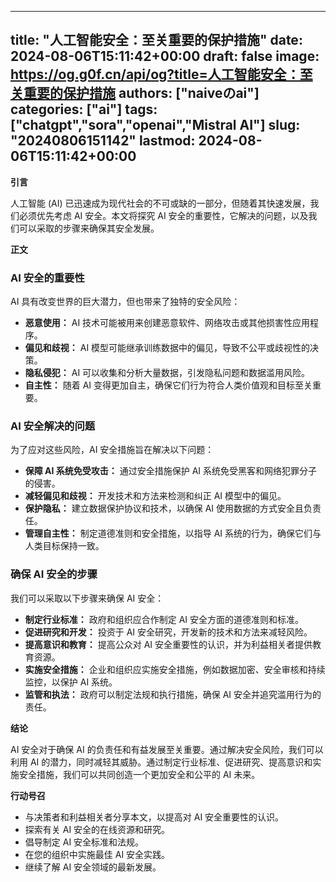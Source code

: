 
---
title: "人工智能安全：至关重要的保护措施"
date: 2024-08-06T15:11:42+00:00
draft: false
image: https://og.g0f.cn/api/og?title=人工智能安全：至关重要的保护措施
authors: ["naiveのai"]
categories: ["ai"]
tags: ["chatgpt","sora","openai","Mistral AI"]
slug: "20240806151142"
lastmod: 2024-08-06T15:11:42+00:00
---
**引言**

人工智能 (AI) 已迅速成为现代社会的不可或缺的一部分，但随着其快速发展，我们必须优先考虑 AI 安全。本文将探究 AI 安全的重要性，它解决的问题，以及我们可以采取的步骤来确保其安全发展。

**正文**

### AI 安全的重要性

AI 具有改变世界的巨大潜力，但也带来了独特的安全风险：

- **恶意使用：** AI 技术可能被用来创建恶意软件、网络攻击或其他损害性应用程序。
- **偏见和歧视：** AI 模型可能继承训练数据中的偏见，导致不公平或歧视性的决策。
- **隐私侵犯：** AI 可以收集和分析大量数据，引发隐私问题和数据滥用风险。
- **自主性：** 随着 AI 变得更加自主，确保它们行为符合人类价值观和目标至关重要。

### AI 安全解决的问题

为了应对这些风险，AI 安全措施旨在解决以下问题：

- **保障 AI 系统免受攻击：** 通过安全措施保护 AI 系统免受黑客和网络犯罪分子的侵害。
- **减轻偏见和歧视：** 开发技术和方法来检测和纠正 AI 模型中的偏见。
- **保护隐私：** 建立数据保护协议和技术，以确保 AI 使用数据的方式安全且负责任。
- **管理自主性：** 制定道德准则和安全措施，以指导 AI 系统的行为，确保它们与人类目标保持一致。

### 确保 AI 安全的步骤

我们可以采取以下步骤来确保 AI 安全：

- **制定行业标准：** 政府和组织应合作制定 AI 安全方面的道德准则和标准。
- **促进研究和开发：** 投资于 AI 安全研究，开发新的技术和方法来减轻风险。
- **提高意识和教育：** 提高公众对 AI 安全重要性的认识，并为利益相关者提供教育资源。
- **实施安全措施：** 企业和组织应实施安全措施，例如数据加密、安全审核和持续监控，以保护 AI 系统。
- **监管和执法：** 政府可以制定法规和执行措施，确保 AI 安全并追究滥用行为的责任。

**结论**

AI 安全对于确保 AI 的负责任和有益发展至关重要。通过解决安全风险，我们可以利用 AI 的潜力，同时减轻其威胁。通过制定行业标准、促进研究、提高意识和实施安全措施，我们可以共同创造一个更加安全和公平的 AI 未来。

**行动号召**

* 与决策者和利益相关者分享本文，以提高对 AI 安全重要性的认识。
* 探索有关 AI 安全的在线资源和研究。
* 倡导制定 AI 安全标准和法规。
* 在您的组织中实施最佳 AI 安全实践。
* 继续了解 AI 安全领域的最新发展。